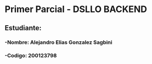 # Primer Parcial - DSLLO BACKEND

## Estudiante:

### -Nombre: Alejandro Elias Gonzalez Sagbini
### -Codigo: 200123798